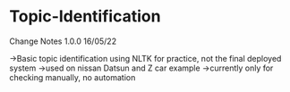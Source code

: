 # Topic-Identification


Change Notes 1.0.0 16/05/22


->Basic topic identification using NLTK for practice, not the final deployed system
->used on nissan Datsun and Z car example
->currently only for checking manually, no automation
